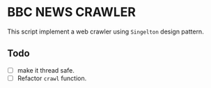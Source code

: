 # BBC NEWS CRAWLER
This script implement a web crawler using `Singelton` design pattern.
## Todo
- [ ] make it thread safe.
- [ ] Refactor `crawl` function.